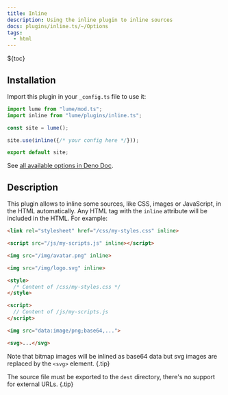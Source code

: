 ```yaml
---
title: Inline
description: Using the inline plugin to inline sources
docs: plugins/inline.ts/~/Options
tags:
  - html
---
```


${toc}

## Installation

Import this plugin in your `_config.ts` file to use it:

```js
import lume from "lume/mod.ts";
import inline from "lume/plugins/inline.ts";

const site = lume();

site.use(inline({/* your config here */}));

export default site;
```

See
[all available options in Deno Doc](https://doc.deno.land/https/deno.land/x/lume@/plugins/inline.ts/~/Options).

## Description

This plugin allows to inline some sources, like CSS, images or JavaScript, in
the HTML automatically. Any HTML tag with the `inline` attribute will be
included in the HTML. For example:

<lume-code>

```html {title="Input"}
<link rel="stylesheet" href="/css/my-styles.css" inline>

<script src="/js/my-scripts.js" inline></script>

<img src="/img/avatar.png" inline>

<img src="/img/logo.svg" inline>
```

```html {title="Output"}
<style>
  /* Content of /css/my-styles.css */
</style>

<script>
  // Content of /js/my-scripts.js
</script>

<img src="data:image/png;base64,...">

<svg>...</svg>
```

</lume-code>

Note that bitmap images will be inlined as base64 data but svg images are
replaced by the `<svg>` element. {.tip}

The source file must be exported to the `dest` directory, there's no support for
external URLs. {.tip}

